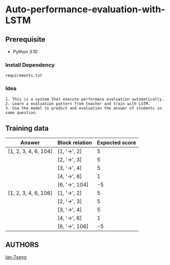 # Auto-performance-evaluation-with-LSTM


## Prerequisite
- Python 3.10

### Install Dependency
```
requirements.txt
```


### Idea 
```
1. This is a system that execute performace evaluation automatically.
2. Learn a evaluation pattern from teacher and train with LSTM.
3. Use the model to predict and evaluation the answer of students in same question.

```

## Training data

| Answer               | Block relation | Expected score |
|----------------------|----------------|----------------|
| [1, 2, 3, 4, 6, 104] | [1, '->', 2]   | 5              |
|                      | [2, '->', 3]   | 5              |
|                      | [3, '->', 4]   | 5              |
|                      | [4, '->', 6]   | 1              |
|                      | [6, '->', 104] | -5             |
| [1, 2, 3, 4, 6, 106] | [1, '->', 2]   | 5              |
|                      | [2, '->', 3]   | 5              |
|                      | [3, '->', 4]   | 5              |
|                      | [4, '->', 6]   | 1              |
|                      | [6, '->', 106] | -5             |

## AUTHORS
[Ian-Tseng](https://github.com/Ian-Tseng/)

